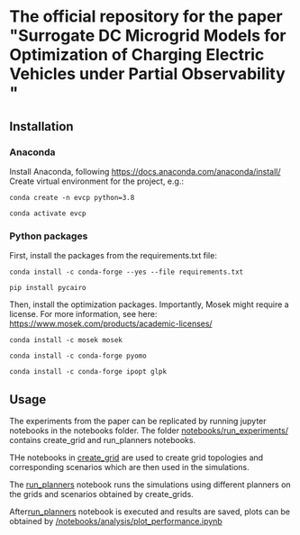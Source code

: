 # The official repository for the paper "Surrogate DC Microgrid Models for Optimization of Charging Electric Vehicles under Partial Observability "
## Installation
### Anaconda
Install Anaconda, following https://docs.anaconda.com/anaconda/install/
Create virtual environment for the project, e.g.:

```conda create -n evcp python=3.8```

```conda activate evcp```
### Python packages
First, install the packages from the requirements.txt file:

```conda install -c conda-forge --yes --file requirements.txt```

```pip install pycairo```

Then, install the optimization packages.
Importantly, Mosek might require a license. For more information, see here: 
https://www.mosek.com/products/academic-licenses/

```conda install -c mosek mosek```

```conda install -c conda-forge pyomo```

```conda install -c conda-forge ipopt glpk```

## Usage

The experiments from the paper can be replicated by running jupyter notebooks in the notebooks folder.
The folder [notebooks/run_experiments/](/notebooks/run_experiments) contains create_grid and run_planners notebooks.

THe notebooks in [create_grid](/notebooks/run_experiments/0.create_grids) are used to create grid topologies and corresponding scenarios which are then used in the simulations.

The [run_planners](/notebooks/run_experiments/1.run_planners.ipynb) notebook runs the simulations using different planners on the grids and scenarios obtained by create_grids.

After[run_planners](/notebooks/run_experiments/1.run_planners.ipynb) notebook is executed and results are saved, plots can be obtained by [/notebooks/analysis/plot_performance.ipynb](/notebooks/analysis/plot_performance.ipynb)